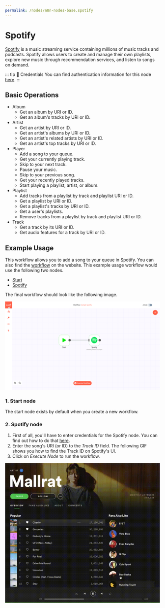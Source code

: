 ```yaml
---
permalink: /nodes/n8n-nodes-base.spotify
---
```


# Spotify

[Spotify](https://www.spotify.com/) is a music streaming service containing millions of music tracks and podcasts. Spotify allows users to create and manage their own playlists, explore new music through recommendation services, and listen to songs on demand.

::: tip 🔑 Credentials
You can find authentication information for this node [here](../../../credentials/Spotify/README.md).
:::

## Basic Operations

- Album
    - Get an album by URI or ID.
    - Get an album's tracks by URI or ID.
- Artist
    - Get an artist by URI or ID.
    - Get an artist's albums by URI or ID.
    - Get an artist's related artists by URI or ID.
    - Get an artist's top tracks by URI or ID.
- Player
    - Add a song to your queue.
    - Get your currently playing track.
    - Skip to your next track.
    - Pause your music.
    - Skip to your previous song.
    - Get your recently played tracks.
    - Start playing a playlist, artist, or album.
- Playlist
    - Add tracks from a playlist by track and playlist URI or ID.
    - Get a playlist by URI or ID.
    - Get a playlist's tracks by URI or ID.
    - Get a user's playlists.
    - Remove tracks from a playlist by track and playlist URI or ID.
- Track
    - Get a track by its URI or ID.
    - Get audio features for a track by URI or ID.

## Example Usage

This workflow allows you to add a song to your queue in Spotify. You can also find the [workflow](https://n8n.io/workflows/440) on the website. This example usage workflow would use the following two nodes.
- [Start](../../core-nodes/Start/README.md)
- [Spotify]()

The final workflow should look like the following image.

![A workflow with the Spotify node](./workflow.png)

### 1. Start node

The start node exists by default when you create a new workflow.

### 2. Spotify node

1. First of all, you'll have to enter credentials for the Spotify node. You can find out how to do that [here](../../../credentials/Spotify/README.md).
2. Enter the song's URI (or ID) to the *Track ID* field. The following GIF shows you how to find the Track ID on Spotify's UI.
3. Click on *Execute Node* to run the workflow.

![Spotify URI](./spotifyURI.gif)

